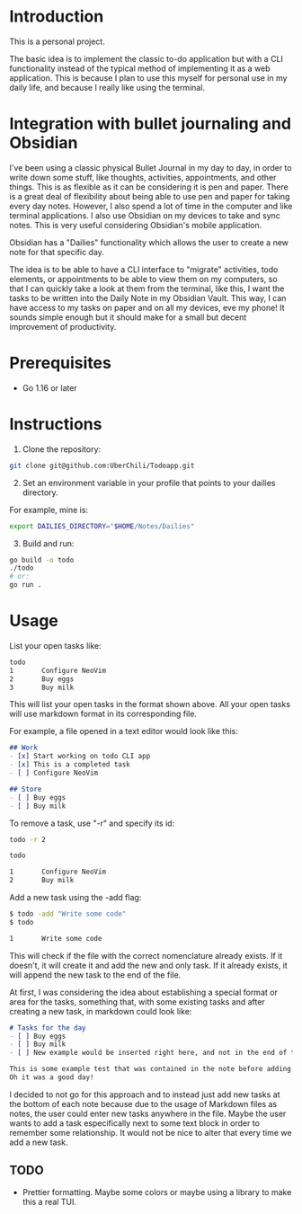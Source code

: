 # Introduction
This is a personal project.

The basic idea is to implement the classic to-do application but with a CLI functionality instead of the typical method of implementing it as a web application. This is because I plan to use this myself for personal use in my daily life, and because I really like using the terminal.

# Integration with bullet journaling and Obsidian
I've been using a classic physical Bullet Journal in my day to day, in order to write down some stuff, like thoughts, activities, appointments, and other things. This is as flexible as it can be considering it is pen and paper. There is a great deal of flexibility about being able to use pen and paper for taking every day notes.
However, I also spend a lot of time in the computer and like terminal applications. I also use Obsidian on my devices to take and sync notes. This is very useful considering Obsidian's mobile application.

Obsidian has a "Dailies" functionality which allows the user to create a new note for that specific day.

The idea is to be able to have a CLI interface to "migrate" activities, todo elements, or appointments to be able to view them on my computers, so that I can quickly take a look at them from the terminal, like this, I want the tasks to be written into the Daily Note in my Obsidian Vault. This way, I can have access to my tasks on paper and on all my devices, eve my phone! It sounds simple enough but it should make for a small but decent improvement of productivity.

# Prerequisites
- Go 1.16 or later

# Instructions
1. Clone the repository:

``` sh
git clone git@github.com:UberChili/Todoapp.git
```

2. Set an environment variable in your profile that points to your dailies directory.

For example, mine is:

``` sh
export DAILIES_DIRECTORY="$HOME/Notes/Dailies"
```

3. Build and run:

``` sh
go build -o todo
./todo
# or:
go run .
```

# Usage
List your open tasks like:

``` sh
todo
1       Configure NeoVim
2       Buy eggs
3       Buy milk
```
This will list your open tasks in the format shown above. All your open tasks will use markdown format in its corresponding file.

For example, a file opened in a text editor would look like this:
``` markdown
## Work
- [x] Start working on todo CLI app
- [x] This is a completed task
- [ ] Configure NeoVim

## Store
- [ ] Buy eggs
- [ ] Buy milk
```
To remove a task, use "-r" and specify its id:
``` sh
todo -r 2

todo

1       Configure NeoVim
2       Buy milk
```
Add a new task using the -add flag:

``` sh
$ todo -add "Write some code"
$ todo

1       Write some code
```
This will check if the file with the correct nomenclature already exists. If it doesn't, it will create it and add the new and only task. If it already exists, it will append the new task to the end of the file.

At first, I was considering the idea about establishing a special format or area for the tasks, something that, with some existing tasks and after creating a new task, in markdown could look like:
``` markdown
# Tasks for the day
- [ ] Buy eggs
- [ ] Buy milk
- [ ] New example would be inserted right here, and not in the end of the file.

This is some example test that was contained in the note before adding the third task, above.
Oh it was a good day!
```
I decided to not go for this approach and to instead just add new tasks at the bottom of each note because due to the usage of Markdown files as notes, the user could enter new tasks anywhere in the file. Maybe the user wants to add a task especifically next to some text block in order to remember some relationship. It would not be nice to alter that every time we add a new task. 

## TODO
- Prettier formatting. Maybe some colors or maybe using a library to make this a real TUI.
